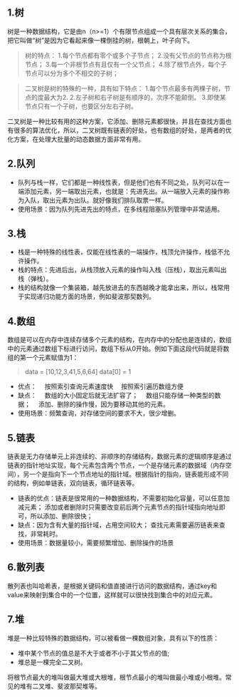 ## 1.树
树是一种数据结构，它是由n（n>=1）个有限节点组成一个具有层次关系的集合，把它叫做“树”是因为它看起来像一棵倒挂的树，根朝上，叶子向下。
>树的特点：
1.每个节点都有零个或多个子节点；
2.没有父节点的节点称为根节点；
3.每一个非根节点有且仅有一个父节点；
4.除了根节点外，每个子节点可以分为多个不相交的子树；

>二叉树是树的特殊的一种，具有如下特点：
1.每个节点最多有两棵子树，节点的度最大为2.
2.左子树和右子树是有顺序的，次序不能颠倒。
3.即使某节点只有一个子树，也要区分左右子树。

二叉树是一种比较有用的这种方案，它添加、删除元素都很快，并且在查找方面也有很多的算法优化，所以，二叉树既有链表的好处，也有数组的好处，是两者的优化方案，在处理大批量的动态数据方面非常有用。
## 2.队列
- 队列与栈一样，它们都是一种线性表，但是他们也有不同之处，队列可以在一端添加元素，另一端取出元素，也就是：先进先出。从一端放入元素的操作称为入队，取出元素为出队。就好像我们排队取票一样。
- 使用场景：因为队列先进先出的特点，在多线程阻塞队列管理中非常适用。
## 3.栈
- 栈是一种特殊的线性表，仅能在线性表的一端操作，栈顶允许操作，栈低不允许操作。
- 栈的特点：先进后出，从栈顶放入元素的操作叫入栈（压栈），取出元素叫出栈（弹栈）。
- 栈的结构就像一个集装箱，越先放进去的东西越晚才能拿出来，所以，栈常用于实现递归功能方面的场景，例如斐波那契数列。

## 4.数组
数组是可以在内存中连续存储多个元素的结构，在内存中的分配也是连续的，数组中的元素通过数组下标进行访问，数组下标从0开始。例如下面这段代码就是将数组的第一个元素赋值为1：
>data = [10,12,3,41,5,6,64]
data[0] = 1

- 优点：
&emsp;按照索引查询元素速度快
&emsp;按照索引遍历数组方便
- 缺点：
&emsp;数组的大小固定后就无法扩容了；
&emsp;数组只能存储一种类型的数据；
&emsp;添加、删除的操作慢，因为要移动其他的元素。
- 使用场景：频繁查询，对存储空间的要求不大，很少增删。

## 5.链表
链表是无力存储单元上非连续的、非顺序的存储结构，数据元素的逻辑顺序是通过链表的指针地址实现，每个元素包含两个节点，一个是存储元素的数据域（内存空间），另一个是指向下一个节点地址的指针域。根据指针的指向，链表能形成不同的结构，例如单链表，双向链表，循环链表等。
- 链表的优点：链表是很常用的一种数据结构，不需要初始化容量，可以任意加减元素；
添加或者删除时只需要改变前后两个元素节点的指针域指向地址即可，所以添加、删除很快；
- 缺点：因为含有大量的指针域，占用空间较大；
查找元素需要遍历链表来查找，非常耗时。
- 使用场景：数据量较小，需要频繁增加、删除操作的场景

## 6.散列表
散列表也叫哈希表，是根据关键码和值直接进行访问的数据结构，通过key和value来映射到集合中的一个位置，这样就可以很快找到集合中的对应元素。

## 7.堆
堆是一种比较特殊的数据结构，可以被看做一棵数组对象，具有以下的性质：
- 堆中某个节点的值总是不大于或者不小于其父节点的值;
- 堆总是一棵完全二叉树。

将根节点最大的堆叫做最大堆或大根堆，根节点最小的堆叫做最小堆或小根堆。常见的堆有二叉堆、斐波那契堆等。